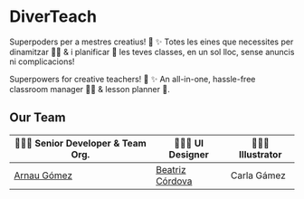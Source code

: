 # DiverTeach

Superpoders per a mestres creatius! 🦸 ✨ Totes les eines que necessites per dinamitzar 🧑‍🏫 & i planificar 🧠 les teves classes, en un sol lloc, sense anuncis ni complicacions!

Superpowers for creative teachers! 🦸 ✨ An all-in-one, hassle-free classroom manager 🧑‍🏫 & lesson planner 🧠.

## Our Team
👨🏻‍💻 Senior Developer & Team Org. | 🦸🏻‍♀️ UI Designer | 👩🏻‍🎨 Illustrator
-------------------|-----|----
[Arnau Gómez](https://www.linkedin.com/in/arnau-g%C3%B3mez-903b49187/) | [Beatriz Córdova](https://www.linkedin.com/in/beatriz-c%C3%B3rdoba-cruz-236080168/) | Carla Gámez

